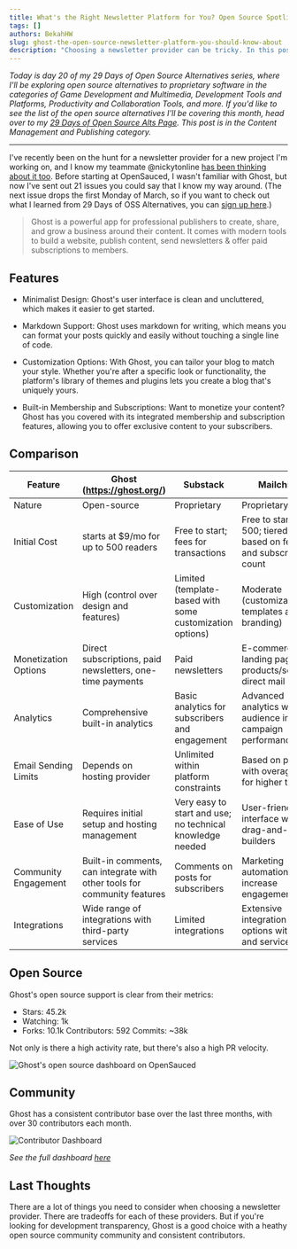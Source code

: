 ```yaml
---
title: What's the Right Newsletter Platform for You? Open Source Spotlight on Ghost
tags: []
authors: BekahHW
slug: ghost-the-open-source-newsletter-platform-you-should-know-about
description: "Choosing a newsletter provider can be tricky. In this post, we'll look at Ghost, MailChimp, and Substack. "
---
```


*Today is day 20 of my 29 Days of Open Source Alternatives series, where I'll be exploring open source alternatives to proprietary software in the categories of Game Development and Multimedia, Development Tools and Platforms, Productivity and Collaboration Tools, and more. If you'd like to see the list of the open source alternatives I'll be covering this month, head over to my [29 Days of Open Source Alts Page](https://oss.fyi/oss-alts). This post is in the Content Management and Publishing category.* 

<hr/>

I've recently been on the hunt for a newsletter provider for a new project I'm working on, and I know my teammate @nickytonline [has been thinking about it too](https://dev.to/nickytonline/newsletters-the-good-the-bad-and-the-ugly-43g4). Before starting at OpenSauced, I wasn't familiar with Ghost, but now I've sent out 21 issues you could say that I know my way around. (The next issue drops the first Monday of March, so if you want to check out what I learned from 29 Days of OSS Alternatives, you can [sign up here](https://news.opensauced.pizza/?v=1708356871467#/portal/signup).)

<!-- truncate -->


> Ghost is a powerful app for professional publishers to create, share, and grow a business around their content. It comes with modern tools to build a website, publish content, send newsletters & offer paid subscriptions to members.


## Features

- Minimalist Design: Ghost's user interface is clean and uncluttered, which makes it easier to get started.

- Markdown Support: Ghost uses markdown for writing, which means you can format your posts quickly and easily without touching a single line of code. 

- Customization Options: With Ghost, you can tailor your blog to match your style. Whether you're after a specific look or functionality, the platform's library of themes and plugins lets you create a blog that's uniquely yours.

- Built-in Membership and Subscriptions: Want to monetize your content? Ghost has you covered with its integrated membership and subscription features, allowing you to offer exclusive content to your subscribers.

## Comparison

| Feature                | Ghost (https://ghost.org/)                  | Substack                             | Mailchimp                           |
|------------------------|---------------------------------------------|--------------------------------------|-------------------------------------|
| Nature                 | Open-source                                 | Proprietary                          | Proprietary                         |
| Initial Cost           | starts at $9/mo for up to 500 readers        | Free to start; fees for transactions | Free to start up to 500; tiered pricing based on features and subscriber count |
| Customization          | High (control over design and features) | Limited (template-based with some customization options) | Moderate (customizable templates and branding) |
| Monetization Options   | Direct subscriptions, paid newsletters, one-time payments | Paid newsletters | E-commerce, landing pages for products/services, direct mail |
| Analytics              | Comprehensive built-in analytics            | Basic analytics for subscribers and engagement | Advanced analytics with audience insights, campaign performance |
| Email Sending Limits   | Depends on hosting provider                 | Unlimited within platform constraints | Based on plan, with overage fees for higher tiers |
| Ease of Use            | Requires initial setup and hosting management | Very easy to start and use; no technical knowledge needed | User-friendly interface with drag-and-drop builders |
| Community Engagement   | Built-in comments, can integrate with other tools for community features | Comments on posts for subscribers   | Marketing automation to increase engagement |
| Integrations           | Wide range of integrations with third-party services | Limited integrations                 | Extensive integration options with apps and services |

## Open Source

Ghost's open source support is clear from their metrics:

- Stars: 45.2k
- Watching: 1k
- Forks: 10.1k
Contributors: 592
Commits: ~38k

Not only is there a high activity rate, but there's also a high PR velocity.

![Ghost's open source dashboard on OpenSauced](https://dev-to-uploads.s3.amazonaws.com/uploads/articles/axqkkufu2aken7qmehl8.png)


## Community 

Ghost has a consistent contributor base over the last three months, with over 30 contributors each month. 

![Contributor Dashboard](https://dev-to-uploads.s3.amazonaws.com/uploads/articles/kd8geq4p8nefum1fbi58.png)

*See the full dashboard [here](https://app.opensauced.pizza/pages/BekahHW/1212/)*

## Last Thoughts

There are a lot of things you need to consider when choosing a newsletter provider. There are tradeoffs for each of these providers. But if you're looking for development transparency, Ghost is a good choice with a heathy open source community community and consistent contributors.